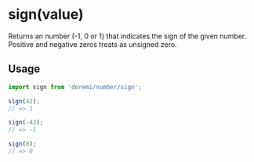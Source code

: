# sign(value)

Returns an number (-1, 0 or 1) that indicates the sign of the given number.
Positive and negative zeros treats as unsigned zero.

## Usage

```js
import sign from 'doremi/number/sign';

sign(42);
// => 1

sign(-42);
// => -1

sign(0);
// => 0
```
